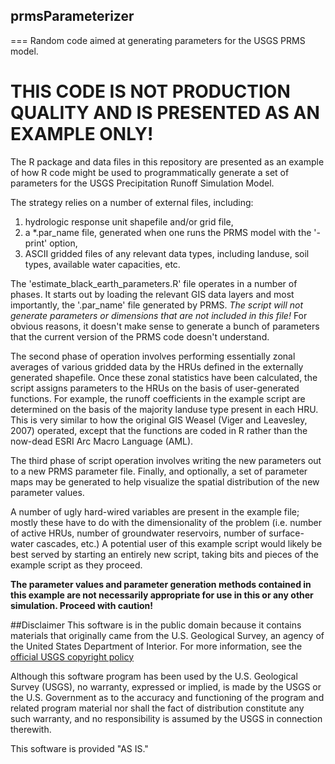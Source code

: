 ## prmsParameterizer
===
Random code aimed at generating parameters for the USGS PRMS model.

# THIS CODE IS NOT PRODUCTION QUALITY AND IS PRESENTED AS AN EXAMPLE ONLY!

The R package and data files in this repository are presented as an example of how R code might be used to programmatically generate a set of parameters for the USGS Precipitation Runoff Simulation Model.

The strategy relies on a number of external files, including:

1) hydrologic response unit shapefile and/or grid file,
2) a *.par_name file, generated when one runs the PRMS model with the '-print' option,
3) ASCII gridded files of any relevant data types, including landuse, soil types, available water capacities, etc.

The 'estimate_black_earth_parameters.R' file operates in a number of phases. It starts out by loading the relevant GIS data layers and most importantly, the '.par_name' file generated by PRMS. *The script will not generate parameters or dimensions that are not included in this file!* For obvious reasons, it doesn't make sense to generate a bunch of parameters that the current version of the PRMS code doesn't understand.

The second phase of operation involves performing essentially zonal averages of various gridded data by the HRUs defined in the externally generated shapefile. Once these zonal statistics have been calculated, the script assigns parameters to the HRUs on the basis of user-generated functions. For example, the runoff coefficients in the example script are determined on the basis of the majority landuse type present in each HRU. This is very similar to how the original GIS Weasel (Viger and Leavesley, 2007) operated, except that the functions are coded in R rather than the now-dead ESRI Arc Macro Language (AML).

The third phase of script operation involves writing the new parameters out to a new PRMS parameter file. Finally, and optionally, a set of parameter maps may be generated to help visualize the spatial distribution of the new parameter values.

A number of ugly hard-wired variables are present in the example file; mostly these have to do with the dimensionality of the problem (i.e. number of active HRUs, number of groundwater reservoirs, number of surface-water cascades, etc.) A potential user of this example script would likely be best served by starting an entirely new script, taking bits and pieces of the example script as they proceed.

__The parameter values and parameter generation methods contained in this example are not necessarily appropriate for use in this or any other simulation. Proceed with caution!__

##Disclaimer
This software is in the public domain because it contains materials that originally came from the U.S. Geological Survey, an agency of the United States Department of Interior. For more information, see the [official USGS copyright policy](https://www.usgs.gov/visual-id/credit_usgs.html#copyright/ "official USGS copyright policy")

Although this software program has been used by the U.S. Geological Survey (USGS), no warranty, expressed or implied, is made by the USGS or the U.S. Government as to the accuracy and functioning of the program and related program material nor shall the fact of distribution constitute any such warranty, and no responsibility is assumed by the USGS in connection therewith.

This software is provided "AS IS."



